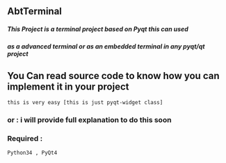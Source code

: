 ## AbtTerminal
##### This Project is a terminal project based on Pyqt this can used
##### as a advanced terminal or as an embedded terminal in any pyqt/qt project
## You Can read source code to know how you can implement it in your project
    this is very easy [this is just pyqt-widget class]
### or : i will provide full explanation to do this soon
### Required : 
    Python34 , PyQt4 
